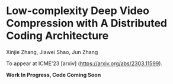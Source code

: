 # Low-complexity Deep Video Compression with A Distributed Coding Architecture
Xinjie Zhang, Jiawei Shao, Jun Zhang

To appear at ICME'23 [arxiv] (https://arxiv.org/abs/2303.11599).

**Work In Progress, Code Coming Soon**
